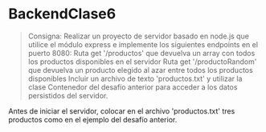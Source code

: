 # BackendClase6

> Consigna:
Realizar un proyecto de servidor basado en node.js que utilice el módulo express e implemente los siguientes endpoints en el puerto 8080:
Ruta get '/productos' que devuelva un array con todos los productos disponibles en el servidor
Ruta get '/productoRandom' que devuelva un producto elegido al azar entre todos los productos disponibles
Incluir un archivo de texto 'productos.txt' y utilizar la clase Contenedor del desafío anterior para acceder a los datos persistidos del servidor.

Antes de iniciar el servidor, colocar en el archivo 'productos.txt' tres productos como en el ejemplo del desafío anterior.
